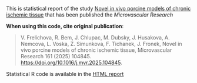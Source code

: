 

This is statistical report of the study [Novel in vivo porcine models of chronic ischemic tissue](https://doi.org/10.1016/j.mvr.2025.104845) that has been published the *Microvascular Research*

**When using this code, cite original publication**:


> V. Frelichova, R. Bem, J. Chlupac, M. Dubsky, J. Husakova, A. Nemcova, L. Voska, Z. Simunkova, F. Tichanek, J. Fronek, Novel in vivo porcine models of chronic ischemic tissue, Microvascular Research 161 (2025) 104845. https://doi.org/10.1016/j.mvr.2025.104845.


Statistical R code is available in the [HTML report](https://filip-tichanek.github.io/wound_pig/)
